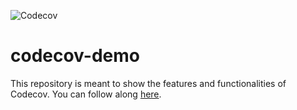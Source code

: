 ![Codecov](https://img.shields.io/codecov/c/github/EdC2-Tech/codecov-demo)

# codecov-demo
This repository is meant to show the features and functionalities of Codecov. You can follow along [here](https://docs.codecov.com/docs/codecov-tutorial).
